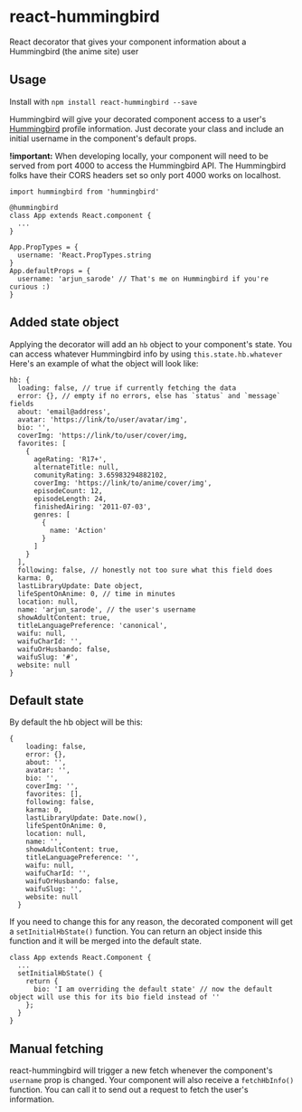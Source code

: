 # react-hummingbird
React decorator that gives your component information about a Hummingbird (the anime site) user

## Usage
Install with `npm install react-hummingbird --save`

Hummingbird will give your decorated component access to a user's [Hummingbird](https://hummingbird.me/) profile information. Just decorate your class and include an initial username in the component's default props.

**!important:** When developing locally, your component will need to be served from port 4000 to access the Hummingbird API. The Hummingbird folks have their CORS headers set so only port 4000 works on localhost.

```
import hummingbird from 'hummingbird'

@hummingbird
class App extends React.component {
  ...
}

App.PropTypes = {
  username: 'React.PropTypes.string
}
App.defaultProps = {
  username: 'arjun_sarode' // That's me on Hummingbird if you're curious :)
}
```
## Added state object
Applying the decorator will add an `hb` object to your component's state. You can access whatever Hummingbird info by using `this.state.hb.whatever` Here's an example of what the object will look like:
```
hb: {
  loading: false, // true if currently fetching the data
  error: {}, // empty if no errors, else has `status` and `message` fields
  about: 'email@address',
  avatar: 'https://link/to/user/avatar/img',
  bio: '',
  coverImg: 'https://link/to/user/cover/img,
  favorites: [
    {
      ageRating: 'R17+',
      alternateTitle: null,
      comunityRating: 3.65983294882102,
      coverImg: 'https://link/to/anime/cover/img',
      episodeCount: 12,
      episodeLength: 24,
      finishedAiring: '2011-07-03',
      genres: [
        {
          name: 'Action'
        }
      ]
    }
  ],
  following: false, // honestly not too sure what this field does
  karma: 0,
  lastLibraryUpdate: Date object,
  lifeSpentOnAnime: 0, // time in minutes
  location: null,
  name: 'arjun_sarode', // the user's username
  showAdultContent: true,
  titleLanguagePreference: 'canonical',
  waifu: null,
  waifuCharId: '',
  waifuOrHusbando: false,
  waifuSlug: '#',
  website: null
}
```

## Default state
By default the hb object will be this:
```
{
    loading: false,
    error: {},
    about: '',
    avatar: '',
    bio: '',
    coverImg: '',
    favorites: [],
    following: false,
    karma: 0,
    lastLibraryUpdate: Date.now(),
    lifeSpentOnAnime: 0,
    location: null,
    name: '',
    showAdultContent: true,
    titleLanguagePreference: '',
    waifu: null,
    waifuCharId: '',
    waifuOrHusbando: false,
    waifuSlug: '',
    website: null
  }
```
If you need to change this for any reason, the decorated component will get a `setInitialHbState()` function. You can return an object inside this function and it will be merged into the default state.
```
class App extends React.Component {
  ...
  setInitialHbState() {
    return {
      bio: 'I am overriding the default state' // now the default object will use this for its bio field instead of ''
    };
  }
}
```
## Manual fetching
react-hummingbird will trigger a new fetch whenever the component's `username` prop is changed. Your component will also receive a `fetchHbInfo()` function. You can call it to send out a request to fetch the user's information.
